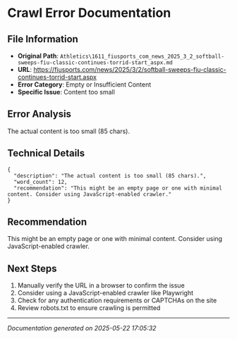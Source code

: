 # Crawl Error Documentation

## File Information
- **Original Path**: `Athletics\1611_fiusports_com_news_2025_3_2_softball-sweeps-fiu-classic-continues-torrid-start_aspx.md`
- **URL**: https://fiusports.com/news/2025/3/2/softball-sweeps-fiu-classic-continues-torrid-start.aspx
- **Error Category**: Empty or Insufficient Content
- **Specific Issue**: Content too small

## Error Analysis
The actual content is too small (85 chars).

## Technical Details
```
{
  "description": "The actual content is too small (85 chars).",
  "word_count": 12,
  "recommendation": "This might be an empty page or one with minimal content. Consider using JavaScript-enabled crawler."
}
```

## Recommendation
This might be an empty page or one with minimal content. Consider using JavaScript-enabled crawler.

## Next Steps
1. Manually verify the URL in a browser to confirm the issue
2. Consider using a JavaScript-enabled crawler like Playwright
3. Check for any authentication requirements or CAPTCHAs on the site
4. Review robots.txt to ensure crawling is permitted

---
*Documentation generated on 2025-05-22 17:05:32*
